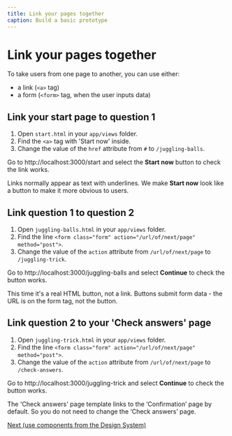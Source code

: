 ```yaml
---
title: Link your pages together
caption: Build a basic prototype
---
```

# Link your pages together

To take users from one page to another, you can use either:

- a link (`<a>` tag)
- a form (`<form>` tag, when the user inputs data)

## Link your start page to question 1

1. Open `start.html` in your `app/views` folder.
2. Find the `<a>` tag with 'Start now' inside.
3. Change the value of the `href` attribute from `#` to `/juggling-balls`.

Go to http://localhost:3000/start and select the **Start now** button to check the link works.

Links normally appear as text with underlines. We make **Start now** look like a button to make it more obvious to users.

## Link question 1 to question 2

1. Open `juggling-balls.html` in your `app/views` folder.
2. Find the line `<form class="form" action="/url/of/next/page" method="post">`.
3. Change the value of the `action` attribute from `/url/of/next/page` to `/juggling-trick`.

Go to http://localhost:3000/juggling-balls and select **Continue** to check the button works.

This time it's a real HTML button, not a link. Buttons submit form data - the URL is on the form tag, not the button.

## Link question 2 to your 'Check answers' page

1. Open `juggling-trick.html` in your `app/views` folder.
2. Find the line `<form class="form" action="/url/of/next/page" method="post">`.
3. Change the value of the `action` attribute from `/url/of/next/page` to `/check-answers`.

Go to http://localhost:3000/juggling-trick and select **Continue** to check the button works.

The 'Check answers' page template links to the ‘Confirmation’ page by default. So you do not need to change the ‘Check answers’ page.

[Next (use components from the Design System)](use-components)
